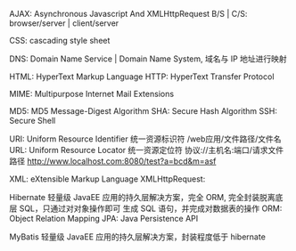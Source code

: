 
AJAX: Asynchronous Javascript And XMLHttpRequest
B/S | C/S: browser/server | client/server

CSS: cascading style sheet

DNS: Domain Name Service | Domain Name System, 域名与 IP 地址进行映射

HTML: HyperText Markup Language
HTTP: HyperText Transfer Protocol

MIME: Multipurpose Internet Mail Extensions

MD5: MD5 Message-Digest Algorithm
SHA: Secure Hash Algorithm
SSH: Secure Shell

URI: Uniform Resource Identifier    统一资源标识符  /web应用/文件路径/文件名
URL: Uniform Resource Locator  统一资源定位符  协议://主机名:端口/请求文件路径
    http://www.localhost.com:8080/test?a=bcd&m=asf

XML: eXtensible Markup Language
XMLHttpRequest:

Hibernate
    轻量级 JavaEE 应用的持久层解决方案，完全 ORM, 完全封装脱离底层 SQL，只通过对对象操作即可
    生成 SQL 语句，并完成对数据表的操作
    ORM: Object Relation Mapping
    JPA: Java Persistence API

MyBatis
    轻量级 JavaEE 应用的持久层解决方案，封装程度低于 hibernate
